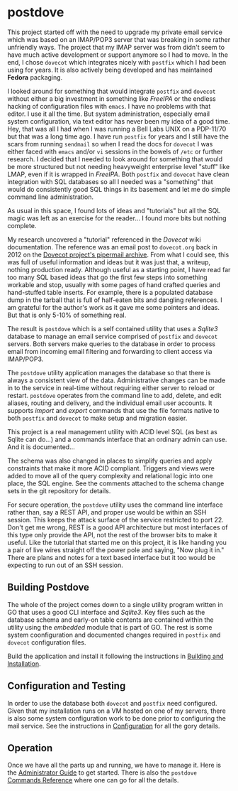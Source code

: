 # postdove
This project started off with the need to upgrade my private email service which was
based on an IMAP/POP3 server that was breaking in some rather unfriendly ways.
The project that my IMAP server was from didn't seem to have much active development
or support anymore so I had to move.
In the end, I chose `dovecot` which integrates nicely with `postfix` which
I had been using for years.
It is also actively being developed and has maintained **Fedora** packaging.

I looked around for something that would integrate `postfix` and `dovecot` without
either a big investment in something like *FreeIPA* or the endless hacking of
configuration files with `emacs`.
I have no problems with that editor. I use it all the time.
But system administration, especially email system configuration, via text editor
has never been my idea of a good time.
Hey, that was all I had when I was running a Bell Labs UNIX on a PDP-11/70
but that was a long time ago.
I have run `postfix` for years and I still have the scars from running
`sendmail` so when I read the docs for `dovecot` I was either faced with
`emacs` and/or `vi` sessions in the bowels of `/etc` or further research.
I decided that I needed to look around for something that would be more structured
but not needing heavyweight enterprise level "stuff" like LMAP,
even if it is wrapped in *FreeIPA*.
Both `postfix` and `dovecot` have clean integration with SQL databases so all
I needed was a "something" that would do consistently good SQL things in its basement
and let me do simple command line administration.

As usual in this space, I found lots of ideas and "tutorials" but all the SQL magic
was left as an exercise for the reader... I found more bits but nothing complete.

My research uncovered a "tutorial" referenced in the *Dovecot* wiki documentation.
The reference was an email post to `dovecot.org` back in 2012
on the [Dovecot project's pipermail archive](https://dovecot.org/pipermail/dovecot/2012-February/133734.html).
From what I could see, this was full of useful information and ideas but it was
just that, a writeup, nothing production ready.
Although useful as a starting point, I have read far too many SQL based ideas that
go the first few steps into something workable and stop,
usually with some pages of hand crafted queries and hand-stuffed table inserts.
For example, there is a populated database dump in the tarball that is full of half-eaten bits and dangling references.
I am grateful for the author's work as it gave me some pointers and ideas.
But that is only 5-10% of something real.

The result is `postdove` which is a self contained utility that uses a *Sqlite3* database to manage an email service comprised of `postfix` and `dovecot` servers.
Both servers make queries to the database in order to process email from incoming email filtering and forwarding to client access via IMAP/POP3.
 
The `postdove` utility application manages the database so that there
is always a consistent view of the data.
Administrative changes can be made in to the service in real-time
without requiring either server to reload or restart.
`postdove` operates from the command line to add, delete, and edit aliases, routing and delivery, and the individual email user accounts.
It supports *import* and *export* commands that use the file formats native to
both `postfix` and `dovecot` to make setup and migration easier. 


This project is a real management utility with ACID level SQL (as best as Sqlite can do...) and a commands interface that an ordinary admin can use.
And it is documented...

The schema was also changed in places to simplify queries and apply constraints
that make it more ACID compliant.
Triggers and views were added to move all of the query complexity and relational logic into one place, the SQL engine.
See the comments attached to the schema change sets in the git repository
for details.

For secure operation, the `postdove` utility uses the command line interface
rather than, say a REST API, and proper use would be within an SSH session.
This keeps the attack surface of the service restricted to port 22.
Don't get me wrong, REST is a good API architecture but most interfaces of this
type only provide the API, not the rest of the browser bits to make it useful.
Like the tutorial that started me on this project, it is like handing you a pair
of live wires straight off the power pole and saying, "Now plug it in."
There are plans and notes for a text based interface but it too would be expecting
to run out of an SSH session.

## Building Postdove
The whole of the project comes down to a single utility program written in GO that
uses a good CLI interface and *Sqlite3*.
Key files such as the database schema and early-on table contents are contained
within the utility using the *embedded* module that is part of GO.
The rest is some system coonfiguration and documented changes
required in `postfix` and `dovecot` configuration files.

Build the application and install it following the instructions
in [Building and Installation](./doc/building.md).

## Configuration and Testing
In order to use the database both `dovecot` and `postfix` need configured.
Given that my installation runs on a VM hosted on one of my servers,
there is also some system configuration work to be done prior
to configuring the mail service.
See the instructions in [Configuration](./doc/configure.md) for all the gory details.

## Operation
Once we have all the parts up and running, we have to manage it.
Here is the [Administrator Guide](./doc/admin.md) to get started.
There is also the `postdove` [Commands Reference](./doc/commands_reference.md)
where one can go for all the details.